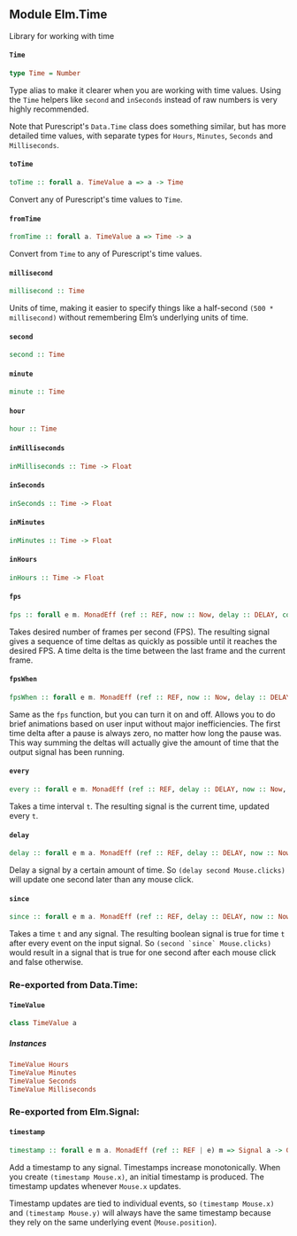 ## Module Elm.Time

Library for working with time

#### `Time`

``` purescript
type Time = Number
```

Type alias to make it clearer when you are working with time values.
Using the `Time` helpers like `second` and `inSeconds` instead of raw numbers
is very highly recommended.

Note that Purescript's `Data.Time` class does something similar, but has more detailed
time values, with separate types for `Hours`, `Minutes`, `Seconds` and `Milliseconds`.

#### `toTime`

``` purescript
toTime :: forall a. TimeValue a => a -> Time
```

Convert any of Purescript's time values to `Time`.

#### `fromTime`

``` purescript
fromTime :: forall a. TimeValue a => Time -> a
```

Convert from `Time` to any of Purescript's time values.

#### `millisecond`

``` purescript
millisecond :: Time
```

Units of time, making it easier to specify things like a half-second
`(500 * millisecond)` without remembering Elm&rsquo;s underlying units of time.

#### `second`

``` purescript
second :: Time
```

#### `minute`

``` purescript
minute :: Time
```

#### `hour`

``` purescript
hour :: Time
```

#### `inMilliseconds`

``` purescript
inMilliseconds :: Time -> Float
```

#### `inSeconds`

``` purescript
inSeconds :: Time -> Float
```

#### `inMinutes`

``` purescript
inMinutes :: Time -> Float
```

#### `inHours`

``` purescript
inHours :: Time -> Float
```

#### `fps`

``` purescript
fps :: forall e m. MonadEff (ref :: REF, now :: Now, delay :: DELAY, console :: CONSOLE, timer :: Timer | e) m => Float -> GraphState m (Signal Time)
```

Takes desired number of frames per second (FPS). The resulting signal
gives a sequence of time deltas as quickly as possible until it reaches
the desired FPS. A time delta is the time between the last frame and the
current frame.

#### `fpsWhen`

``` purescript
fpsWhen :: forall e m. MonadEff (ref :: REF, now :: Now, delay :: DELAY, console :: CONSOLE, timer :: Timer | e) m => Float -> Signal Bool -> GraphState m (Signal Time)
```

Same as the `fps` function, but you can turn it on and off. Allows you
to do brief animations based on user input without major inefficiencies.
The first time delta after a pause is always zero, no matter how long
the pause was. This way summing the deltas will actually give the amount
of time that the output signal has been running.

#### `every`

``` purescript
every :: forall e m. MonadEff (ref :: REF, delay :: DELAY, now :: Now, timer :: Timer, console :: CONSOLE | e) m => Time -> GraphState m (Signal Time)
```

Takes a time interval `t`. The resulting signal is the current time, updated
every `t`.

#### `delay`

``` purescript
delay :: forall e m a. MonadEff (ref :: REF, delay :: DELAY, now :: Now, timer :: Timer, console :: CONSOLE | e) m => Time -> Signal a -> GraphState m (Signal a)
```

Delay a signal by a certain amount of time. So `(delay second Mouse.clicks)`
will update one second later than any mouse click.

#### `since`

``` purescript
since :: forall e m a. MonadEff (ref :: REF, delay :: DELAY, now :: Now, timer :: Timer, console :: CONSOLE | e) m => Time -> Signal a -> GraphState m (Signal Bool)
```

Takes a time `t` and any signal. The resulting boolean signal is true for
time `t` after every event on the input signal. So ``(second `since`
Mouse.clicks)`` would result in a signal that is true for one second after
each mouse click and false otherwise.


### Re-exported from Data.Time:

#### `TimeValue`

``` purescript
class TimeValue a
```

##### Instances
``` purescript
TimeValue Hours
TimeValue Minutes
TimeValue Seconds
TimeValue Milliseconds
```

### Re-exported from Elm.Signal:

#### `timestamp`

``` purescript
timestamp :: forall e m a. MonadEff (ref :: REF | e) m => Signal a -> GraphState m (Signal (Tuple Time a))
```

Add a timestamp to any signal. Timestamps increase monotonically. When you
create `(timestamp Mouse.x)`, an initial timestamp is produced. The timestamp
updates whenever `Mouse.x` updates.

Timestamp updates are tied to individual events, so `(timestamp Mouse.x)` and
`(timestamp Mouse.y)` will always have the same timestamp because they rely on
the same underlying event (`Mouse.position`).

